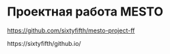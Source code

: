 # Проектная работа MESTO  

https://github.com/sixtyfifth/mesto-project-ff

https://sixtyfifth/github.io/
